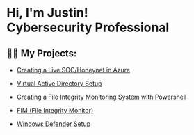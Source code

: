 <h1>Hi, I'm Justin! <br/>Cybersecurity Professional </h1>

<h2>👨‍💻 My Projects:</h2>

  - [Creating a Live SOC/Honeynet in Azure](https://github.com/jduran0300/Azure-SOC) <br>
    
  - [Virtual Active Directory Setup](https://github.com/jduran0300/Virtual-Active-Directory-Environment-Setup) <br>
  
  - [Creating a File Integrity Monitoring System with Powershell](https://github.com/jduran0300/File-Integrity-Monitoring-System)<br>
  
  - [FIM (File Integrity Monitor)](https://github.com/jduran0300/File-Integrity-Monitoring-System) <br>

  - [Windows Defender Setup](https://github.com/jduran0300/Windows-Defender-and-Firewall-Configuration)


